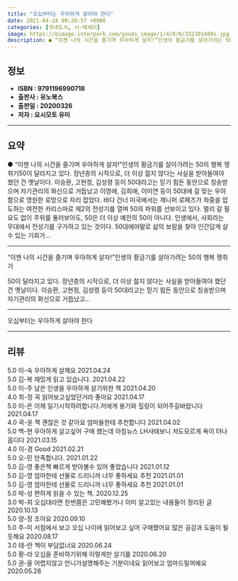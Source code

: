 ```yaml
---
title: "오십부터는 우아하게 살아야 한다"
date: 2021-04-24 08:28:57 +0900
categories: [국내도서, 시-에세이]
image: https://bimage.interpark.com/goods_image/1/4/8/0/332101480s.jpg
description: ● “이젠 나의 시간을 즐기며 우아하게 살자!”인생의 황금기를 살아가려는 50의 행복 쟁취기50이 달라지고 있다. 장년층의 시작으로, 더 이상 젊지 않다는 사실을 받아들여야 했던 건 옛날이다. 이승환, 고현정, 김성령 등이 50대라고는 믿기 힘든 동안으로 칭송받으며 자기관리의 화신으로
---
```


## **정보**

- **ISBN : 9791196990718**
- **출판사 : 유노북스**
- **출판일 : 20200326**
- **저자 : 요시모토 유미**

------



## **요약**

●  “이젠 나의 시간을 즐기며 우아하게 살자!”인생의 황금기를 살아가려는 50의 행복 쟁취기50이 달라지고 있다. 장년층의 시작으로, 더 이상 젊지 않다는 사실을 받아들여야 했던 건 옛날이다. 이승환, 고현정, 김성령 등이 50대라고는 믿기 힘든 동안으로 칭송받으며 자기관리의 화신으로 거듭났고 이영애, 김희애, 이미연 등이 50대에 걸 맞는 우아함으로 영원한 로망으로 자리 잡았다. 바다 건너 미국에서는 제니퍼 로페즈가 좌중을 압도하는 여전한 카리스마로 제2의 전성기를 열며 50의 파워를 선보이고 있다. 멀리 갈 필요도 없이 주위를 둘러보아도, 50은 더 이상 예전의 50이 아니다. 인생에서, 사회라는 무대에서 전성기를 구가하고 있는 것이다. 50대에야말로 삶의 보람을 찾아 인간답게 살 수 있는 기회가...

------

“이젠 나의 시간을 즐기며 우아하게 살자!”인생의 황금기를 살아가려는 50의 행복 쟁취기

50이 달라지고 있다. 장년층의 시작으로, 더 이상 젊지 않다는 사실을 받아들여야 했던 건 옛날이다. 이승환, 고현정, 김성령 등이 50대라고는 믿기 힘든 동안으로 칭송받으며 자기관리의 화신으로 거듭났고... 

------


오십부터는 우아하게 살아야 한다 

------


## **리뷰** 

5.0 이-숙 우아하게 살께요 2021.04.24 <br/>5.0 김-복 재밌게 읽고 있습니다. 2021.04.22 <br/>5.0 이-주 남은 인생을 우아하게 살기위한 책 2021.04.20 <br/>4.0 최-정 꼭 읽어보고싶었던거라  좋아요 2021.04.17 <br/>5.0 이-은 이제 일기시작하려합니다.저에게 용기와 힐링이 되어주길바랍니다 2021.04.17 <br/>4.0 곽-윤 책 괜찮은 것 같아요 엄마들한테 추천합니다 2021.04.02 <br/>5.0 백-현 우아하게 살고싶어 구매 했는데 아침뉴스 LH사태보니 저도모르게 욕이 텨나옵디다 2021.03.15 <br/>4.0 이-경 Good  2021.02.21 <br/>5.0 오-민 만족합니다. 2021.01.22 <br/>5.0 김-영 좋은책 빠르게 받아볼수 있어 좋았습니다 2021.01.12 <br/>5.0 김-영 엄마한테 선물로 드리니까 너무 좋하세요 추천 2021.01.01 <br/>5.0 김-영 엄마한테 선물로 드리니까 너무 좋하세요 추천 2021.01.01 <br/>5.0 박-성 편하게 읽을 수 있는 책. 2020.12.25 <br/>3.0 박-희 오십대라면 한번쯤은 고민해봤거나 이미 알고있는 내용들이 정리된 글 2020.10.13 <br/>5.0 양-정 조아요 2020.09.10 <br/>5.0 주-미 서점에서 보고 오십 나이에 읽어보고 싶어 구매했어요
많은 공감과 도움이 될듯해요 2020.08.17 <br/>3.0 태-란 책이 부담없너요 2020.06.24 <br/>5.0 황-라 오십을 준비하기위해 이렇게만 살기를 2020.06.20 <br/>5.0 권-울 어렵지않고 언니가설명해주는 기분이네요
읽어보고 엄마드릴꺼예요 2020.05.28 <br/>